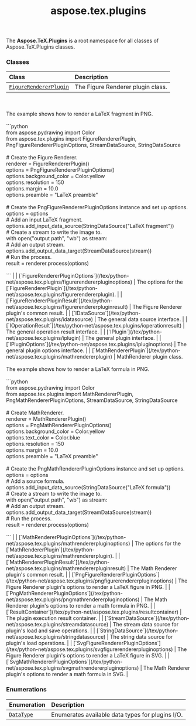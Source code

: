 ﻿---
title: aspose.tex.plugins
second_title: Aspose.TeX for Python via .NET API References
description: 
type: docs
weight: 10
url: /python-net/aspose.tex.plugins/
is_root: false
---

The **Aspose.TeX.Plugins**  is a root namespace for all classes of Aspose.TeX.Plugins classes.

### Classes
| Class | Description |
| :- | :- |
| [`FigureRendererPlugin`](/tex/python-net/aspose.tex.plugins/figurerendererplugin) | The Figure Renderer plugin class.<br/><br/>The example shows how to render a LaTeX fragment in PNG.<br/><br/>```python<br/>from aspose.pydrawing import Color<br/>from aspose.tex.plugins import FigureRendererPlugin, PngFigureRendererPluginOptions, StreamDataSource, StringDataSource<br/><br/>#  Create the Figure Renderer.<br/>renderer = FigureRendererPlugin()<br/>options = PngFigureRendererPluginOptions()<br/>options.background_color = Color.yellow<br/>options.resolution = 150<br/>options.margin = 10.0<br/>options.preamble = "LaTeX preamble"<br/><br/>#  Create the PngFigureRendererPluginOptions instance and set up options.<br/>options = options<br/>#  Add an input LaTeX fragment.<br/>options.add_input_data_source(StringDataSource("LaTeX fragment"))<br/>#  Create a stream to write the image to.<br/>with open("output path", "wb") as stream:<br/>    #  Add an output stream.<br/>    options.add_output_data_target(StreamDataSource(stream))<br/>    #  Run the process.<br/>    result = renderer.process(options)<br/><br/>``` |
| [`FigureRendererPluginOptions`](/tex/python-net/aspose.tex.plugins/figurerendererpluginoptions) | The options for the [`FigureRendererPlugin`](/tex/python-net/aspose.tex.plugins/figurerendererplugin). |
| [`FigureRendererPluginResult`](/tex/python-net/aspose.tex.plugins/figurerendererpluginresult) | The Figure Renderer plugin's common result. |
| [`IDataSource`](/tex/python-net/aspose.tex.plugins/idatasource) | The general data source interface. |
| [`IOperationResult`](/tex/python-net/aspose.tex.plugins/ioperationresult) | The general operation result interface. |
| [`IPlugin`](/tex/python-net/aspose.tex.plugins/iplugin) | The general plugin interface. |
| [`IPluginOptions`](/tex/python-net/aspose.tex.plugins/ipluginoptions) | The general plugin options interface. |
| [`MathRendererPlugin`](/tex/python-net/aspose.tex.plugins/mathrendererplugin) | MathRenderer plugin class.<br/><br/>The example shows how to render a LaTeX formula in PNG.<br/><br/>```python<br/>from aspose.pydrawing import Color<br/>from aspose.tex.plugins import MathRendererPlugin, PngMathRendererPluginOptions, StreamDataSource, StringDataSource<br/><br/>#  Create MathRenderer.<br/>renderer = MathRendererPlugin()<br/>options = PngMathRendererPluginOptions()<br/>options.background_color = Color.yellow<br/>options.text_color = Color.blue<br/>options.resolution = 150<br/>options.margin = 10.0<br/>options.preamble = "LaTeX preamble"<br/><br/>#  Create the PngMathRendererPluginOptions instance and set up options.<br/>options = options<br/>#  Add a source formula.<br/>options.add_input_data_source(StringDataSource("LaTeX formula"))<br/>#  Create a stream to write the image to.<br/>with open("output path", "wb") as stream:<br/>    #  Add an output stream.<br/>    options.add_output_data_target(StreamDataSource(stream))<br/>    #  Run the process.<br/>    result = renderer.process(options)<br/><br/>``` |
| [`MathRendererPluginOptions`](/tex/python-net/aspose.tex.plugins/mathrendererpluginoptions) | The options for the [`MathRendererPlugin`](/tex/python-net/aspose.tex.plugins/mathrendererplugin). |
| [`MathRendererPluginResult`](/tex/python-net/aspose.tex.plugins/mathrendererpluginresult) | The Math Renderer plugin's common result. |
| [`PngFigureRendererPluginOptions`](/tex/python-net/aspose.tex.plugins/pngfigurerendererpluginoptions) | The Figure Renderer plugin's options to render a LaTeX figure in PNG. |
| [`PngMathRendererPluginOptions`](/tex/python-net/aspose.tex.plugins/pngmathrendererpluginoptions) | The Math Renderer plugin's options to render a math formula in PNG. |
| [`ResultContainer`](/tex/python-net/aspose.tex.plugins/resultcontainer) | The plugin execution result container. |
| [`StreamDataSource`](/tex/python-net/aspose.tex.plugins/streamdatasource) | The stream data source for plugin's load and save operations. |
| [`StringDataSource`](/tex/python-net/aspose.tex.plugins/stringdatasource) | The string data source for plugin's load operations. |
| [`SvgFigureRendererPluginOptions`](/tex/python-net/aspose.tex.plugins/svgfigurerendererpluginoptions) | The Figure Renderer plugin's options to render a LaTeX figure in SVG. |
| [`SvgMathRendererPluginOptions`](/tex/python-net/aspose.tex.plugins/svgmathrendererpluginoptions) | The Math Renderer plugin's options to render a math formula in SVG. |


### Enumerations
| Enumeration | Description |
| :- | :- |
| [`DataType`](/tex/python-net/aspose.tex.plugins/datatype) | Enumerates available data types for plugins I/O. |


